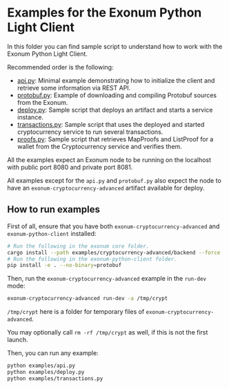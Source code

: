 # Examples for the Exonum Python Light Client

In this folder you can find sample script to understand how to work with the
Exonum Python Light Client.

Recommended order is the following:

- [api.py](api.py): Minimal example demonstrating how to initialize the client
  and retrieve some information via REST API.
- [protobuf.py](protobuf.py): Example of downloading and compiling Protobuf
  sources from the Exonum.
- [deploy.py](deploy.py): Sample script that deploys an artifact and starts a
  service instance.
- [transactions.py](transactions.py): Sample script that uses the deployed and
  started cryptocurrency service to run several transactions.
- [proofs.py](proofs.py): Sample script that retrieves MapProofs and ListProof
  for a wallet from the Cryptocurrency service and verifies them.

All the examples expect an Exonum node to be running on the localhost with
public port 8080 and private port 8081.

All examples except for the `api.py` and `protobuf.py` also expect the node to
have an `exonum-cryptocurrency-advanced` artifact available for deploy.

## How to run examples

First of all, ensure that you have both `exonum-cryptocurrency-advanced` and
`exonum-python-client` installed:

```sh
# Run the following in the exonum core folder.
cargo install --path examples/cryptocurrency-advanced/backend --force
# Run the following in the exonum-python-client folder.
pip install -e . --no-binary=protobuf
```

Then, run the `exonum-cryptocurrency-advanced` example in the `run-dev` mode:

```sh
exonum-cryptocurrency-advanced run-dev -a /tmp/crypt
```

`/tmp/crypt` here is a folder for temporary files of `exonum-cryptocurrency-advanced`.

You may optionally call `rm -rf /tmp/crypt` as well, if this is not the first launch.

Then, you can run any example:

```sh
python examples/api.py
python examples/deploy.py
python examples/transactions.py
```
